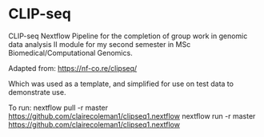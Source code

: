 # CLIP-seq
CLIP-seq Nextflow Pipeline for the completion of group work in genomic data analysis II module for my second semester in MSc Biomedical/Computational Genomics.

Adapted from: https://nf-co.re/clipseq/ 

Which was used as a template, and simplified for use on test data to demonstrate use.

To run:
nextflow pull -r master https://github.com/clairecoleman1/clipseq1.nextflow
nextflow run -r master https://github.com/clairecoleman1/clipseq1.nextflow

